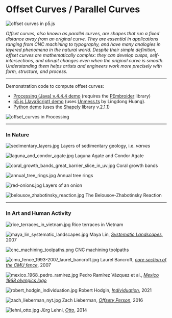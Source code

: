 # Offset Curves / Parallel Curves

![offset curves in p5.js](p5js/p5-unmess-offset-curves.png)

*Offset curves, also known as parallel curves, are shapes that run a fixed distance away from an original curve. They are essential in applications ranging from CNC machining to typography, and have many analogies in layered phenomena in the natural world. Despite their simple definition, offset curves are mathematically complex: they can develop cusps, self-intersections, and abrupt changes even when the original curve is smooth. Understanding them helps artists and engineers work more precisely with form, structure, and process.*

---

Demonstration code to compute offset curves: 

* [Processing (Java) v.4.4.4 demo](processing/offset_curves/offset_curves.pde) (requires the [PEmbroider](https://github.com/CreativeInquiry/PEmbroider) library)
* [p5.js (JavaScript) demo](p5js/) (uses [Unmess.ts](https://github.com/LingDong-/squiggy) by Lingdong Huang).
* [Python demo](python/README.md) (uses the [Shapely](https://shapely.readthedocs.io/en/stable/) library v.2.1.1)

![offset_curves in Processing](processing/offset_curves/offset_curves_output.png)



---

### In Nature


![sedimentary_layers.jpg](img/sedimentary_layers.jpg)
Layers of sedimentary geology, i.e. *varves*

![laguna_and_condor_agate.jpg](img/laguna_and_condor_agate.jpg)
Laguna Agate and Condor Agate

![coral_growth_bands_great_barrier_slice_in_uv.jpg](img/coral_growth_bands_great_barrier_slice_in_uv.jpg)
Coral growth bands

![annual_tree_rings.jpg](img/annual_tree_rings.jpg)
Annual tree rings

![red-onions.jpg](img/red-onions.jpg)
Layers of an onion

![belousov_zhabotinsky_reaction.jpg](img/belousov_zhabotinsky_reaction.jpg)
The Belousov-Zhabotinsky Reaction

---

### In Art and Human Activity

![rice_terraces_in_vietnam.jpg](img/rice_terraces_in_vietnam.jpg)
Rice terraces in Vietnam

![maya_lin_systematic_landscapes.jpg](img/maya_lin_systematic_landscapes.jpg)
Maya Lin, [*Systematic Landscapes*](https://camstl.org/exhibitions/maya-lin-systematic-landscapes/), 2007

![cnc_machining_toolpaths.png](img/cnc_machining_toolpaths.png)
CNC machining toolpaths

![cmu_fence_1993-2007_laurel_bancroft.jpg](img/cmu_fence_1993-2007_laurel_bancroft.jpg)
Laurel Bancroft, [*core section of the CMU fence*](https://www.flickr.com/photos/golanlevin/2426520046), 2007

![mexico_1968_pedro_ramirez.jpg](img/mexico_1968_pedro_ramirez.jpg)
Pedro Ramírez Vázquez et al., [*Mexico 1968 olympics logo*](https://www.logohistories.com/p/folk-art-psychedelia)

![robert_hodgin_individuation.jpg](img/robert_hodgin_individuation.jpg)
Robert Hodgin, [*Individuation*](https://roberthodgin.com/project/individuation), 2021
![zach_lieberman_nyt.jpg](img/zach_lieberman_nyt.jpg)
Zach Lieberman, [*Offsety Person*](https://www.instagram.com/p/BHBKPsgAOA0/), 2016

![lehni_otto.jpg](img/lehni_otto.jpg)
Jürg Lehni, [*Otto*](https://vimeo.com/129666491), 2014
